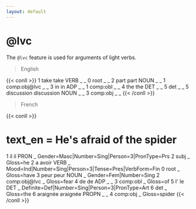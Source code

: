 ```yaml
---
layout: default
---
```


# **@lvc**

The `@lvc` feature is used for arguments of light verbs.

> English

{{< conll >}}
1	take	take	VERB	_	_	0	root	_	_
2	part	part	NOUN	_	_	1	comp:obj@lvc	_	_
3	in	in	ADP	_	_	1	comp:obl	_	_
4	the	the	DET	_	_	5	det	_	_
5	discussion	discussion	NOUN	_	_	3	comp:obj	_	_
{{< /conll >}}

> French

{{< conll >}}
# text_en = He's afraid of the spider
1	il	il	PRON	_	Gender=Masc|Number=Sing|Person=3|PronType=Prs	2	subj	_	Gloss=he
2	a	avoir	VERB	_	Mood=Ind|Number=Sing|Person=3|Tense=Pres|VerbForm=Fin	0	root	_	Gloss=have
3	peur	peur	NOUN	_	Gender=Fem|Number=Sing	2	comp:obj@lvc	_	Gloss=fear
4	de	de	ADP	_	_	3	comp:obl	_	Gloss=of
5	l'	le	DET	_	Definite=Def|Number=Sing|Person=3|PronType=Art	6	det	_	Gloss=the
6	araignée	araignée	PROPN	_	_	4	comp:obj	_	Gloss=spider
{{< /conll >}}
